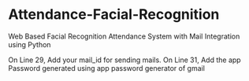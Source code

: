 # Attendance-Facial-Recognition
Web Based Facial Recognition Attendance System with Mail Integration using Python 

On Line 29, Add your mail_id for sending mails.
On Line 31, Add the app Password generated using app password generator of gmail
